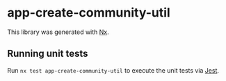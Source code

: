 # app-create-community-util

This library was generated with [Nx](https://nx.dev).

## Running unit tests

Run `nx test app-create-community-util` to execute the unit tests via [Jest](https://jestjs.io).
